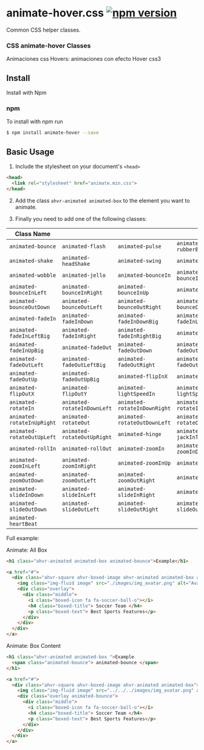 # animate-hover.css [![npm version](https://badge.fury.io/js/animate.css.svg)](https://www.npmjs.com/package/animate-hover)

Common CSS helper classes.

### CSS animate-hover Classes
Animaciones css Hovers: animaciones con efecto Hover css3


## Install

Install with Npm

### npm

To install with npm run

```bash
$ npm install animate-hover --save
```


## Basic Usage

1.  Include the stylesheet on your document's `<head>`

```html
<head>
  <link rel="stylesheet" href="animate.min.css">
</head>
```


2.  Add the class `ahvr-animated animated-box` to the element you want to animate.

3.  Finally you need to add one of the following classes:

| Class Name        |                    |                     |                      |
| ----------------- | ------------------ | ------------------- | -------------------- |
| `animated-bounce`          | `animated-flash`            | `animated-pulse`             | `animated-rubberBand`         |
| `animated-shake`           | `animated-headShake`        | `animated-swing`             | `animated-tada`               |
| `animated-wobble`          | `animated-jello`            | `animated-bounceIn`          | `animated-bounceInDown`       |
| `animated-bounceInLeft`    | `animated-bounceInRight`    | `animated-bounceInUp`        | `animated-bounceOut`          |
| `animated-bounceOutDown`   | `animated-bounceOutLeft`    | `animated-bounceOutRight`    | `animated-bounceOutUp`        |
| `animated-fadeIn`          | `animated-fadeInDown`       | `animated-fadeInDownBig`     | `animated-fadeInLeft`         |
| `animated-fadeInLeftBig`   | `animated-fadeInRight`      | `animated-fadeInRightBig`    | `animated-fadeInUp`           |
| `animated-fadeInUpBig`     | `animated-fadeOut`          | `animated-fadeOutDown`       | `animated-fadeOutDownBig`     |
| `animated-fadeOutLeft`     | `animated-fadeOutLeftBig`   | `animated-fadeOutRight`      | `animated-fadeOutRightBig`    |
| `animated-fadeOutUp`       | `animated-fadeOutUpBig`     | `animated-flipInX`           | `animated-flipInY`            |
| `animated-flipOutX`        | `animated-flipOutY`         | `animated-lightSpeedIn`      | `animated-lightSpeedOut`      |
| `animated-rotateIn`        | `animated-rotateInDownLeft` | `animated-rotateInDownRight` | `animated-rotateInUpLeft`     |
| `animated-rotateInUpRight` | `animated-rotateOut`        | `animated-rotateOutDownLeft` | `animated-rotateOutDownRight` |
| `animated-rotateOutUpLeft` | `animated-rotateOutUpRight` | `animated-hinge`             | `animated-jackInTheBox`       |
| `animated-rollIn`          | `animated-rollOut`          | `animated-zoomIn`            | `animated-zoomInDown`         |
| `animated-zoomInLeft`      | `animated-zoomInRight`      | `animated-zoomInUp`          | `animated-zoomOut`            |
| `animated-zoomOutDown`     | `animated-zoomOutLeft`      | `animated-zoomOutRight`      | `animated-zoomOutUp`          |
| `animated-slideInDown`     | `animated-slideInLeft`      | `animated-slideInRight`      | `animated-slideInUp`          |
| `animated-slideOutDown`    | `animated-slideOutLeft`     | `animated-slideOutRight`     | `animated-slideOutUp`         |
| `animated-heartBeat`       |

Full example:

Animate: All Box
```html
<h1 class="ahvr-animated animated-box animated-bounce">Example</h1>

<a href="#">
  <div class="ahvr-square ahvr-boxed-image ahvr-animated animated-box animated-bounce">
    <img class="img-fluid image" src="./images/img_avatar.png" alt="Avatar">
    <div class="overlay">
      <div class="middle">
        <i class="boxed-icon fa fa-soccer-ball-o"></i>
        <h4 class="boxed-title"> Soccer Team </h4>
        <p class="boxed-text"> Best Sports Features</p>
      </div>
    </div>
  </div>
</a>
```

Animate: Box Content
```html
<h1 class="ahvr-animated animated-box ">Example
  <span class="animated-bounce"> animated-bounce </span>
</h1>

<a href="#">
  <div class="ahvr-square ahvr-boxed-image ahvr-animated animated-box">
    <img class="img-fluid image" src="../../../images/img_avatar.png" alt="Avatar">
    <div class="overlay animated-bounce">
      <div class="middle">
        <i class="boxed-icon fa fa-soccer-ball-o"></i>
        <h4 class="boxed-title"> Soccer Team </h4>
        <p class="boxed-text"> Best Sports Features</p>
      </div>
    </div>
  </div>
</a>
```